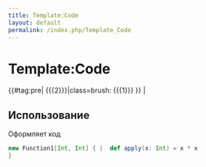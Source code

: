 ```yaml
---
title: Template:Code
layout: default
permalink: /index.php/Template_Code
---
```


# Template:Code

{{#<noinclude></noinclude>tag:pre| {{{2}}}|class=brush: {{{1}}} }} |<noinclude>
## Использование
Оформляет код

```scala
new Function1[Int, Int] { |  def apply(x: Int) = x * x
}
```
</noinclude>
